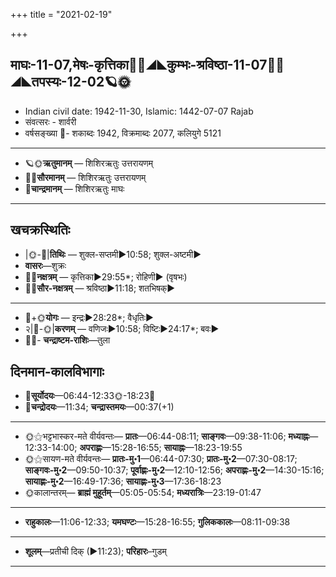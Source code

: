 +++
title = "2021-02-19"

+++
## माघः-11-07,मेषः-कृत्तिका🌛🌌◢◣कुम्भः-श्रविष्ठा-11-07🌌🌞◢◣तपस्यः-12-02🪐🌞
- Indian civil date: 1942-11-30, Islamic: 1442-07-07 Rajab
- संवत्सरः - शार्वरी
- वर्षसङ्ख्या 🌛- शकाब्दः 1942, विक्रमाब्दः 2077, कलियुगे 5121
___________________
- 🪐🌞**ऋतुमानम्** — शिशिरऋतुः उत्तरायणम्
- 🌌🌞**सौरमानम्** — शिशिरऋतुः उत्तरायणम्
- 🌛**चान्द्रमानम्** — शिशिरऋतुः माघः
___________________


## खचक्रस्थितिः
- |🌞-🌛|**तिथिः** — शुक्ल-सप्तमी►10:58; शुक्ल-अष्टमी►  
- **वासरः**—शुक्रः  
- 🌌🌛**नक्षत्रम्** — कृत्तिका►29:55*; रोहिणी► (वृषभः)  
- 🌌🌞**सौर-नक्षत्रम्** — श्रविष्ठा►11:18; शतभिषक्►  
___________________
- 🌛+🌞**योगः** — इन्द्रः►28:28*; वैधृतिः►  
- २|🌛-🌞|**करणम्** — वणिजः►10:58; विष्टिः►24:17*; बवः►  
- 🌌🌛- **चन्द्राष्टम-राशिः**—तुला  


## दिनमान-कालविभागाः
- 🌅**सूर्योदयः**—06:44-12:33🌞️-18:23🌇  
- 🌛**चन्द्रोदयः**—11:34; **चन्द्रास्तमयः**—00:37(+1)  
___________________
- 🌞⚝भट्टभास्कर-मते वीर्यवन्तः— **प्रातः**—06:44-08:11; **साङ्गवः**—09:38-11:06; **मध्याह्नः**—12:33-14:00; **अपराह्णः**—15:28-16:55; **सायाह्नः**—18:23-19:55  
- 🌞⚝सायण-मते वीर्यवन्तः— **प्रातः-मु॰1**—06:44-07:30; **प्रातः-मु॰2**—07:30-08:17; **साङ्गवः-मु॰2**—09:50-10:37; **पूर्वाह्णः-मु॰2**—12:10-12:56; **अपराह्णः-मु॰2**—14:30-15:16; **सायाह्णः-मु॰2**—16:49-17:36; **सायाह्णः-मु॰3**—17:36-18:23  
- 🌞कालान्तरम्— **ब्राह्मं मुहूर्तम्**—05:05-05:54; **मध्यरात्रिः**—23:19-01:47  
___________________
- **राहुकालः**—11:06-12:33; **यमघण्टः**—15:28-16:55; **गुलिककालः**—08:11-09:38  
___________________
- **शूलम्**—प्रतीची दिक् (►11:23); **परिहारः**–गुडम्  
___________________
